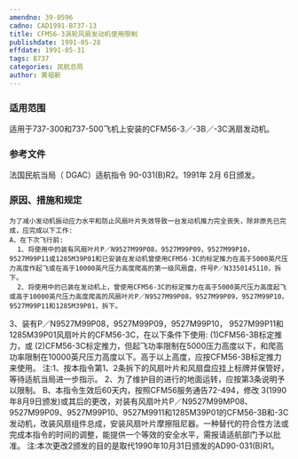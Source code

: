 ```yaml
---
amendno: 39-0596
cadno: CAD1991-B737-13
title: CFM56-3涡轮风扇发动机使用限制
publishdate: 1991-05-28
effdate: 1991-05-31
tags: B737
categories: 民航总局
author: 黄祖新
---
```


### 适用范围 
适用于737-300和737-500飞机上安装的CFM56-3／-3B／-3C涡扇发动机。

### 参考文件
法国民航当局（ DGAC）适航指令 90-031(B)R2。1991年 2月 6日颁发。

### 原因、措施和规定 
    为了减小发动机振动应力水平和防止风扇叶片失效导致一台发动机推力完全丧失，除非原先已完成，应完成以下工作: 
    A、在下次飞行前: 
      1、将使用中的装有风扇叶片P／N9527M99P08，9527M99P09，9527M99P10，9527M99P11或1285M39P01和已安装在发动机曾使用CFM56-3C的标定推力在高于5000英尺压力高度作起飞或在高于10000英尺压力高度爬高的第一级风扇盘，件号P／N3350145110，拆下。 
      2、将使用中的已装在发动机上，曾使用CFM56-3C的标定推力在高于5000英尺压力高度起飞或高于10000英尺压力高度爬高的风扇叶片P／N9527M99P08，9527M99P09，9527M99P10，9527M99P11和1285M39P01，拆下。 
  
  3、装有P／N9527M99P08，9527M99P09，9527M99P10， 9527M99P11和1285M39P01风扇叶片的CFM56-3C，在以下条件下使用: 
      (1)CFM56-3B标定推力，或 
      (2)CFM56-3C标定推力，但起飞功率限制在5000压力高度以下，和爬高功率限制在10000英尺压力高度以下。高于以上高度，应按CFM56-3B标定推力来使用。 
      注:1、按本指令第1、2条拆下的风扇叶片和风扇盘应挂上标牌并保管好，等待适航当局进一步指示。  2、为了维护目的进行的地面运转，应按第3条说明予以限制。
B、本指令生效后60天内，按照CFM56服务通告72-494，修改 3(1990年8月9日颁发)或其后的更改，对装有风扇叶片P／N9527M99MP08、9527M99P09、9527M99P10、9527M9911和1285M39P01的CFM56-3B和-3C发动机，改装风扇组件总成，安装风扇叶片摩擦阻尼器。一种替代的符合性方法或完成本指令的时间的调整，能提供一个等效的安全水平，需报请适航部门予以批准。 
    注:本次更改2颁发的目的是取代1990年10月31日颁发的AD90-031(B)R1。
